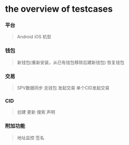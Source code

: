 # the overview of testcases

### 平台
>Android
iOS
机型  

### 钱包
>新钱包(重新安装，从已有钱包移除后建新钱包)
恢复钱包   

### 交易   
>SPV数据同步
总钱包 发起交易
单个CID发起交易

### CID
>创建
更新
搜索
声明

### 附加功能
>地址监控
签名
	    